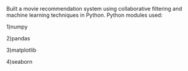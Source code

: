 Built a movie recommendation system using collaborative filtering and machine learning techniques in Python.
Python modules used:


1)numpy 

2)pandas

3)matplotlib

4)seaborn

